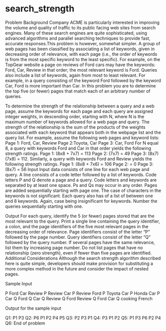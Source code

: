 # search_strength
Problem Background
Company ACME is particularly interested in improving the volume and quality of traffic to its
public facing web sites from search engines. Many of these search engines are quite
sophisticated, using advanced algorithms and parallel searching techniques to provide fast,
accurate responses.This problem is however, somewhat simpler.
A group of web pages has been classified by associating a list of keywords, given in decreasing
order of relevance, with each page (i.e., the order of keywords is from the most specific keyword
to the least specific). For example, on the TopGear website a page on reviews of Ford cars may
have the keywords: Ford, Car, Review in that order; the most relevant keyword is Ford.
Queries also include a list of keywords, again from most to least relevant. For example, in a
query consisting of the keyword Ford followed by the keyword Car, Ford is more important than
Car.
In this problem you are to determine the top five (or fewer) pages that match each of an
arbitrary number of queries.

To determine the strength of the relationship between a query and a web page, assume the
keywords for each page and each query are assigned integer weights, in descending
order, starting with N, where N is the maximum number of keywords allowed for a web page and
query.
The strength of the relationship is the sum of the products of the weights associated with
each keyword that appears both in the webpage list and the query list.
For example, assume the following web pages and keyword lists:
Page 1: Ford, Car, Review
Page 2:Toyota, Car
Page 3: Car, Ford
For N equal 8, a query with keywords Ford and Car in that order yields the following strength
ratings.
Page 1: (8x8 + 7x7) = 113
Page 2: (7x7) = 49
Page 3: (8x7)(7x8) = 112.
Similarly, a query with keywords Ford and Review yields the following strength ratings.
Page 1: (8x8 + 7x6) = 106
Page 2: = 0
Page 3: (8x7) = 56
Input
Input data consists of one line for each web page and query. A line consists of a code letter
followed by a list of keywords. Code letters P and Q denote a page and a query. Code letters
and keywords are separated by at least one space. Ps and Qs may occur in any order.
Pages are added sequentially starting with page one. The case of characters in the keywords is
not significant. Each query also has of a list of between one and 8 keywords. Again, case being
insignificant for keywords. Number the queries sequentially starting with one.

Output
For each query, identify the 5 (or fewer) pages stored that are the most relevant to the query.
Print a single line containing the query identifier, a colon, and the page identifiers of the five
most relevant pages in the decreasing order of relevance. Page identifiers consist of the letter
“P” followed by the page number. Query identifiers consist of the letter “Q” followed by the query
number. If several pages have the same relevance, list them by increasing page number. Do
not list pages that have no relationship (zero strength), even if fewer than five pages are
identified.
Additional Considerations
Although the search strength algorithm described here is quite simple, developers should make
provision for substituting a more complex method in the future and consider the impact of
nested pages.

Sample Input

P Ford Car Review
P Review Car
P Review Ford
P Toyota Car
P Honda Car
P Car
Q Ford
Q Car
Q Review
Q Ford Review
Q Ford Car
Q cooking French

Output for the sample input

Q1: P1 P3
Q2: P6 P1 P2 P4 P5
Q3: P2 P3 P1
Q4: P3 P1 P2
Q5: P1 P3 P6 P2 P4
Q6:
End of problem
